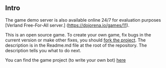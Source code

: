 ## Intro

The game demo server is also available online 24/7 for evaluation purposes
[Verland Free-For-All server.] (https://dojorena.io/games/11).

This is an open source game. To create your own game, fix bugs in the current version or make other fixes,
you should [fork the project](https://github.com/codenjoyme/codenjoy). 
The description is in the Readme.md file at the root of the repository. The description tells you what to do next.

You can find the game project (to write your own bot) [here](https://github.com/codenjoyme/codenjoy-clients.git)